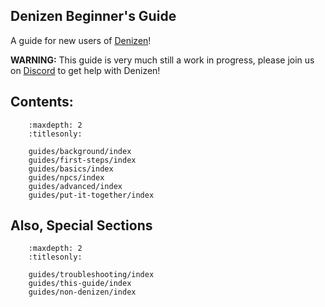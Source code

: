 Denizen Beginner's Guide
------------------------

A guide for new users of [Denizen](https://www.spigotmc.org/resources/denizen.21039/)!

**WARNING:** This guide is very much still a work in progress, please join us on [Discord](https://discord.gg/Q6pZGSR) to get help with Denizen!

## Contents:

``` toctree::
    :maxdepth: 2
    :titlesonly:

    guides/background/index
    guides/first-steps/index
    guides/basics/index
    guides/npcs/index
    guides/advanced/index
    guides/put-it-together/index
```

## Also, Special Sections

``` toctree::
    :maxdepth: 2
    :titlesonly:

    guides/troubleshooting/index
    guides/this-guide/index
    guides/non-denizen/index
```
